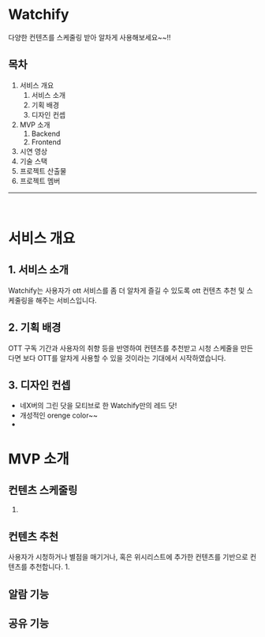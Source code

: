 # Watchify
다양한 컨텐츠를 스케줄링 받아 알차게 사용해보세요~~!!

## 목차
1. 서비스 개요
   1. 서비스 소개
   2. 기획 배경
   3. 디자인 컨셉
2. MVP 소개
   1. Backend
   2. Frontend
3. 시연 영상
4. 기술 스택
5. 프로젝트 산출물
6. 프로젝트 멤버
---
<br>

# 서비스 개요
## 1. 서비스 소개
Watchify는 사용자가 ott 서비스를 좀 더 알차게 즐길 수 있도록 ott 컨텐츠 추천 및 스케줄링을 해주는 서비스입니다. 

## 2. 기획 배경
OTT 구독 기간과 사용자의 취향 등을 반영하여 컨텐츠를 추천받고 시청 스케줄을 만든다면 보다 OTT를 알차게 사용할 수 있을 것이라는 기대에서 시작하였습니다.

## 3. 디자인 컨셉
- 네X버의 그린 닷을 모티브로 한 Watchify만의 레드 닷!
- 개성적인 orenge color~~
- 

# MVP 소개
## 컨텐츠 스케줄링
1. 

## 컨텐츠 추천
사용자가 시청하거나 별점을 매기거나, 혹은 위시리스트에 추가한 컨텐츠를 기반으로 컨텐츠를 추천합니다.
   1. 

## 알람 기능

## 공유 기능


